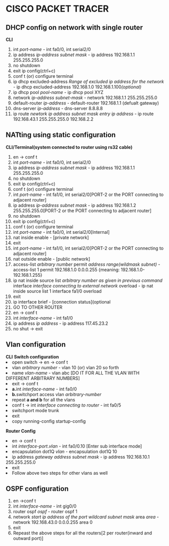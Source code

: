 <h1>CISCO PACKET TRACER</h1>

<h2>DHCP config on network with single router </h2>
<b>CLI</b><br>
<ol type="roman">
  <li>int <i>port-name</i> - int fa0/0, int serial2/0</li>
  <li>ip address <i>ip-address subnet mask</i> - ip address 192.168.1.1 255.255.255.0</li>
  <li>no shutdown</li>
  <li>exit ip config(ctrl+c)</li>
  <li>conf t (or) configure terminal</li>
  <li>ip dhcp excluded-address <i>Range of excluded ip address for the network</i> - ip dhcp excluded-address 192.168.1.0 192.168.1.100<i>(optional)</i></li>
  <li>ip dhcp pool <i>pool-name</i> - ip dhcp pool XYZ</li>
  <li>network <i>ip-address subnet-mask</i> - network 192.168.1.1 255.255.255.0</li>
  <li>default-router <i>ip-address</i> - default-router 192.168.1.1 (defualt gateway)</li>
  <li>dns-server <i>ip-address</i> - dns-server 8.8.8.8</li>
  <li>ip route <i>newtork ip address subnet mask entry ip address</i> - ip route 192.168.43.1 255.255.255.0 192.168.2.2</li>
</ol>
  
<h2> NATting using static configuration</h2>
<b>CLI/Terminal(system connected to router using rs32 cable)</b>

<ol type="roman">
  <li>en -> conf t</li>
  <li>int <i>port-name</i> - int fa0/0, int serial2/0</li>
  <li>ip address <i>ip-address subnet mask</i> - ip address 192.168.1.1 255.255.255.0</li>
  <li>no shutdown</li>
  <li>exit ip config(ctrl+c)</li>
  <li>conf t (or) configure terminal</li>
  <li>int <i>port-name</i> - int fa1/0, int serial2/0[PORT-2 or the PORT connecting to adjacent router]</li>
  <li>ip address <i>ip-address subnet mask</i> - ip address 192.168.1.2 255.255.255.0[PORT-2 or the PORT connecting to adjacent router]</li>
  <li>no shutdown</li>
  <li>exit ip config(ctrl+c)</li>
  <li>conf t (or) configure terminal</li>
  <li>int <i>port-name</i> - int fa0/0, int serial2/0[Internal]</li>
  <li>nat inside enable - [private network]</li>
  <li>exit</li>
  <li>int <i>port-name</i> - int fa1/0, int serial2/0[PORT-2 or the PORT connecting to adjacent router]</li>
  <li>nat outside enable - [public network]</li>
  <li>access-list <i>arbitrary number</i> permit <i>address range(wildmask subnet)</i> - access-list 1 permit 192.168.1.0 0.0.0.255 {meaning: 192.168.1.0-192.168.1.255}</li>
  <li>ip nat inside source list <i>arbitrary number as given in previous command</i> interface <i>interface connecting to external network</i> overload - ip nat inside source list 1 interface fa1/0 overload</li>
  <li>exit</li>
  <li>ip interface brief - [connection status](optional</li>
  
  <li>GO TO OTHER ROUTER</li>
  <li>en -> conf t</li>
  <li>int <i>interface-name</i> - int fa1/0</li>
  <li>ip address <i>ip address</i> - ip address 117.45.23.2</li>
  <li>no shut -> exit</li>
</ol>
  
 <h2>Vlan configuration</h2>
 <b>CLI</b>
 <b>Switch configuration</b>
 <li>open switch -> en -> conf t</li>
 <li>vlan <i>arbitrary number</i> - vlan 10 (or) vlan 20 so forth</li>
 <li>name <i>vlan-name</i> - vlan abc [DO IT FOR ALL THE VLAN WITH DIFFERENT ARBITRARY NUMBERS]</li>
 <li>exit -> conf t</li>
 <li><b>a.</b>int <i>interface-name</i> - int fa0/0</li>
 <li><b>b.</b>switchport access vlan <i>arbitrary-number</i></li>
 <li>repeat <b>a and b</b> for all the vlans</li>
 <li>conf t -> int <i>interface connecting to router</i> - int fa0/5</li>
 <li>switchport mode trunk</li>
 <li>exit</li>
 <li>copy running-config startup-config</li>
 
 <b>Router Config</b>
 <li>en -> conf t</li>
 <li>int <i>interface-port</i>.<i>vlan</i> - int fa0/0.10 [Enter sub interface mode]</li>
 <li>encapsulation dot1Q <i>vlan</i> - encapsulation dot1Q 10</li>
 <li>ip address <i>gateway address subnet mask</i> - ip address 192.168.10.1 255.255.255.0</li>
 <li>exit</li>
 <li>Follow above two steps for other vlans as well</li>
</ol>
 
 
 <h2>OSPF configuration</h2>
 <ol type="roman">
  <li>en ->conf t</li>
  <li>int <i>interface-name</i> - int gig0/0</li>
  <li>router ospf <i>ospf</i> - router ospf 1</li>
  <li>network <i>start ip address of the port wildcard subnet mask</i> area <i>area</i> - network 192.168.43.0 0.0.0.255 area 0</li>
  <li>exit</li>
  <li> Repeast the above steps for all the routers[2 per router(inward and outward port)]</li>
 </ol>
  
  
